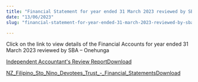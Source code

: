 ```yaml
---
title: "Financial Statement for year ended 31 March 2023 reviewed by SBA – Onehunga"
date: "13/06/2023"
slug: "financial-statement-for-year-ended-31-march-2023-reviewed-by-sba-onehunga"

---
```


Click on the link to view details of the Financial Accounts for year ended 31 March 2023 reviewed by SBA – Onehunga

[Independent Accountant's Review Report](https://santonino-nz.org/wp-content/uploads/2023/06/Independent-Accountants-Review-Report-3.pdf)[Download](https://santonino-nz.org/wp-content/uploads/2023/06/Independent-Accountants-Review-Report-3.pdf)

[NZ\_Filipino\_Sto\_Nino\_Devotees\_Trust\_-\_Financial\_Statements](https://santonino-nz.org/wp-content/uploads/2023/06/NZ_Filipino_Sto_Nino_Devotees_Trust_-_Financial_Statements-1.pdf)[Download](https://santonino-nz.org/wp-content/uploads/2023/06/NZ_Filipino_Sto_Nino_Devotees_Trust_-_Financial_Statements-1.pdf)